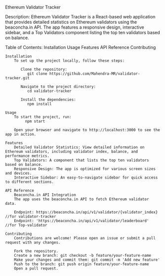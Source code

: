 Ethereum Validator Tracker

Description:
        Ethereum Validator Tracker is a React-based web application that provides detailed statistics on Ethereum validators using the beaconcha.in API. The app features a responsive design, interactive sidebar, and a Top Validators component listing the top ten validators based on balance.


Table of Contents:
        Installation
        Usage
        Features
        API Reference
        Contributing

    Installation
        To set up the project locally, follow these steps:

           Clone the repository:
              git clone https://github.com/Mahendra-MR/validator-tracker.git

           Navigate to the project directory:
              cd validator-tracker

           Install the dependencies:
              npm install

    Usage   
        To start the project, run:
             npm start
           
        Open your browser and navigate to http://localhost:3000 to see the app in action.

    Features
        Detailed Validator Statistics: View detailed information on Ethereum validators, including validator index, balance, and performance metrics.
        Top Validators: A component that lists the top ten validators based on balance.
        Responsive Design: The app is optimized for various screen sizes and devices.
        Interactive Sidebar: An easy-to-navigate sidebar for quick access to different sections.

    API Reference
        Beaconcha.in API Integration
        The app uses the beaconcha.in API to fetch Ethereum validator data.

        Endpoint: https://beaconcha.in/api/v1/validator/{validator_index}  //for validator-tracker  
        Endpoint: 'https://beaconcha.in/api/v1/validator/leaderboard'      //for Top-validator

    Contributing
        Contributions are welcome! Please open an issue or submit a pull request with any changes.
 
        Fork the repository.
        Create a new branch: git checkout -b feature/your-feature-name
        Make your changes and commit them: git commit -m 'Add new feature'
        Push to the branch: git push origin feature/your-feature-name
        Open a pull request.    
